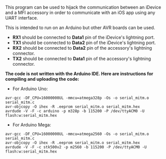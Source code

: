 This program can be used to hijack the communication between an iDevice
and a MFI accessory in order to communicate with an iOS app using
any UART interface.

This is intended to run on an Arduino but other AVR boards can be used.

 - **RX1** should be connected to **Data1** pin of the iDevice's lightning port.
 - **TX1** should be connected to **Data2** pin of the iDevice's lightning port.
 - **RX2** should be connected to **Data2** pin of the accessory's lightning connector.
 - **TX2** should be connected to **Data1** pin of the accessory's lightning connector.

**The code is not written with the Arduino IDE. Here are instructions
for compiling and uploading the code:**

 - For Arduino Uno:
```
avr-gcc -DF_CPU=16000000UL -mmcu=atmega328p -Os -o serial_mitm.o serial_mitm.c
avr-objcopy -O ihex -R .eeprom serial_mitm.o serial_mitm.hex
avrdude -V -F -c arduino -p m328p -b 115200 -P /dev/ttyACM0 -U flash:w:serial_mitm.hex
```

 - For Arduino Mega:
```
avr-gcc -DF_CPU=16000000UL -mmcu=atmega2560 -Os -o serial_mitm.o serial_mitm.c
avr-objcopy -O ihex -R .eeprom serial_mitm.o serial_mitm.hex
avrdude -V -F -c stk500v2 -p m2560 -b 115200 -P /dev/ttyACM0 -U flash:w:serial_mitm.hex
```
